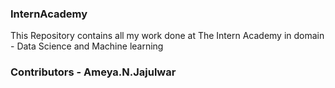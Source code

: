 ### InternAcademy
This Repository contains all my work done at The Intern Academy in domain - Data Science and Machine learning 
### Contributors - Ameya.N.Jajulwar
